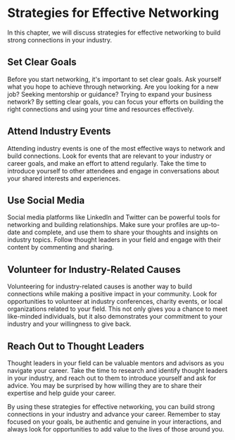 Strategies for Effective Networking
====================================================================================

In this chapter, we will discuss strategies for effective networking to build strong connections in your industry.

Set Clear Goals
---------------

Before you start networking, it's important to set clear goals. Ask yourself what you hope to achieve through networking. Are you looking for a new job? Seeking mentorship or guidance? Trying to expand your business network? By setting clear goals, you can focus your efforts on building the right connections and using your time and resources effectively.

Attend Industry Events
----------------------

Attending industry events is one of the most effective ways to network and build connections. Look for events that are relevant to your industry or career goals, and make an effort to attend regularly. Take the time to introduce yourself to other attendees and engage in conversations about your shared interests and experiences.

Use Social Media
----------------

Social media platforms like LinkedIn and Twitter can be powerful tools for networking and building relationships. Make sure your profiles are up-to-date and complete, and use them to share your thoughts and insights on industry topics. Follow thought leaders in your field and engage with their content by commenting and sharing.

Volunteer for Industry-Related Causes
-------------------------------------

Volunteering for industry-related causes is another way to build connections while making a positive impact in your community. Look for opportunities to volunteer at industry conferences, charity events, or local organizations related to your field. This not only gives you a chance to meet like-minded individuals, but it also demonstrates your commitment to your industry and your willingness to give back.

Reach Out to Thought Leaders
----------------------------

Thought leaders in your field can be valuable mentors and advisors as you navigate your career. Take the time to research and identify thought leaders in your industry, and reach out to them to introduce yourself and ask for advice. You may be surprised by how willing they are to share their expertise and help guide your career.

By using these strategies for effective networking, you can build strong connections in your industry and advance your career. Remember to stay focused on your goals, be authentic and genuine in your interactions, and always look for opportunities to add value to the lives of those around you.
